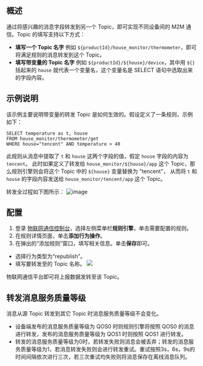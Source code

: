 
## 概述
通过将感兴趣的消息字段转发到另一个 Topic，即可实现不同设备间的 M2M 通信。Topic 的填写支持以下方式：
- **填写一个 Topic 名字**
例如 `${productId}/house_monitor/thermometer`，即可将满足规则的消息转发到这个 Topic。
- **填写带变量的 Topic 名字**
例如 `${productId}/${house}/device`，其中用 `${}` 括起来的 `house` 就代表一个变量名，这个变量名是 SELECT 语句中选取出来的字段内容。

## 示例说明
该示例主要说明带变量的转发 Topic 是如何生效的。假设定义了一条规则，示例如下：
```
SELECT temperature as t, house 
FROM house_monitor/thermometer/get 
WHERE house="tencent" AND temperature > 40
```

此规则从消息中提取了 `t` 和 `house` 这两个字段的值，假定 `house` 字段的内容为 `tencent`。
此时如果定义了转发给 `house_monitor/${house}/app` 这个 Topic，那么规则引擎则会将这个 Topic 中的 `${house}` 变量替换为 "tencent"， 从而将 `t` 和 `house` 的字段内容发送给 `house_monitor/tencent/app` 这个 Topic。

转发全过程如下图所示：
![image](https://main.qcloudimg.com/raw/d4914e4b87c30f9240bbfcd62411be8a.png)

## 配置
1. 登录 [物联网通信控制台](https://console.cloud.tencent.com/iotcloud)，选择左侧菜单栏**规则引擎**，单击需要配置的规则。
2. 在规则详情页面，单击**添加行为操作**。
3. 在弹出的“添加规则”窗口，填写相关信息。单击**保存**即可。
 - 选择行为类型为“republish”。
 - 填写要转发至的 Topic 名称。
![](https://main.qcloudimg.com/raw/ecec657128df4e50498213fda2aaa23f.jpg)

物联网通信平台即可将上报数据发转至该 Topic。

## 转发消息服务质量等级

消息从源 Topic 转发到其它 Topic 时消息服务质量等级不会变化。
- 设备端发布的消息服务质量等级为 QOS0 时则规则引擎将按照 QOS0 的消息进行转发，发布的消息服务质量等级为 QOS1 时则按照 QOS1 进行转发。
- 转发的消息服务质量等级为0时，若转发失败则消息会被丢弃；转发的消息服务质量等级为1，若消息转发失败则会进行转发重试。重试按照3s，6s，9s的时间间隔依次进行三次，若三次重试均失败则将消息保存在离线消息队列。

